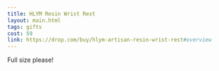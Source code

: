 ```yaml
---
title: HLYM Resin Wrist Rest
layout: main.html
tags: gifts
cost: 59
link: https://drop.com/buy/hlym-artisan-resin-wrist-rest#overview
---
```


Full size please!
